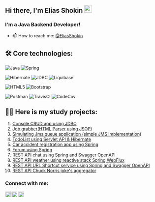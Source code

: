 ## Hi there, I'm Elias Shokin <img src="https://media.giphy.com/media/hvRJCLFzcasrR4ia7z/giphy.gif" width="25px">

### I'm a Java Backend Developer!
- 📫 How to reach me: [@EliasShokin](https://t.me/malletmustdie)

## 🛠️ Core technologies:
![Java](https://img.shields.io/badge/java-%23ED8B00.svg?style=for-the-badge&logo=java&logoColor=white)
![Spring](https://img.shields.io/badge/spring-%236DB33F.svg?style=for-the-badge&logo=spring&logoColor=white) 

![Hibernate](https://img.shields.io/badge/Hibernate-green?style=flat-square&logo=hibernate)
![JDBC](https://img.shields.io/badge/JDBC-738bff?style=flat-square) 
![Liquibase](https://img.shields.io/badge/Liquibase-ff3333?style=flat-square)

![HTML5](https://img.shields.io/badge/html5-%23E34F26.svg?style=for-the-badge&logo=html5&logoColor=white) 
![Bootstrap](https://img.shields.io/badge/bootstrap-%23563D7C.svg?style=for-the-badge&logo=bootstrap&logoColor=white)

![Postman](https://img.shields.io/badge/Postman-FF6C37?style=for-the-badge&logo=postman&logoColor=white)
![TravisCI](https://img.shields.io/badge/travis%20ci-%232B2F33.svg?style=for-the-badge&logo=travis&logoColor=white)
![CodeCov](https://img.shields.io/badge/codecov-%23ff0077.svg?style=for-the-badge&logo=codecov&logoColor=white)

## 👨‍💻 Here is my study projects:
1.  [Console CRUD app using JDBC](https://github.com/malletmustdie/jobj4_tracker)
2.  [Job grabber(HTML Parser using JSOP)](https://github.com/malletmustdie/job4j_grabber)
3.  [Simulating Jms queue application (simple JMS implementation)](https://github.com/malletmustdie/job4j_pooh)
4.  [TodoList using Servlet API & Hibernate](https://github.com/malletmustdie/todo-list)
5.  [Car accident registration app using Spring](https://github.com/malletmustdie/job4j_car_accident)
6.  [Forum using Spring](https://github.com/malletmustdie/forum)
7.  [REST API chat using Spring and Swagger OpenAPI](https://github.com/malletmustdie/job4j_chat)
8.  [REST API weather using reactive stack Spring WebFlux](https://github.com/malletmustdie/weather-reactive)
9.  [REST API URL Shortcut service using Spring and Swagger OpenAPI](https://github.com/malletmustdie/url-short-cut)
10. [REST API Chuck Norris joke's aggregator](https://github.com/malletmustdie/chuck-server)

### Connect with me:
[<img align="left" alt="LinkedIn" width="18px" src="https://cdn.jsdelivr.net/npm/simple-icons@v3/icons/linkedin.svg" />][linkedin]
[<img align="left" alt="facebook" width="18px" src="https://cdn.jsdelivr.net/npm/simple-icons@3.3.0/icons/telegram.svg" />][telegram]
[<img align="left" alt="Instagram" width="18px" src="https://cdn.jsdelivr.net/npm/simple-icons@v3/icons/instagram.svg" />][instagram]

<br/>

[linkedin]: https://www.linkedin.com/in/elias-shokin-43a1a2216/
[telegram]: https://t.me/malletmustdie
[instagram]: https://www.instagram.com/malletmustdie/
